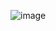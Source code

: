 ![image](https://user-images.githubusercontent.com/36649115/40828384-4b4c521e-6535-11e8-8ef8-a6d2903266d4.png)
